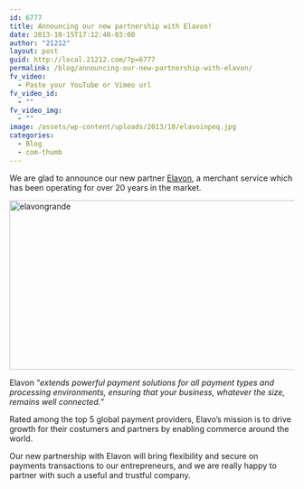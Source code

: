 ```yaml
---
id: 6777
title: Announcing our new partnership with Elavon!
date: 2013-10-15T17:12:40-03:00
author: "21212"
layout: post
guid: http://local.21212.com/?p=6777
permalink: /blog/announcing-our-new-partnership-with-elavon/
fv_video:
  - Paste your YouTube or Vimeo url
fv_video_id:
  - ""
fv_video_img:
  - ""
image: /assets/wp-content/uploads/2013/10/elavoinpeq.jpg
categories:
  - Blog
  - com-thumb
---
```

We are glad to announce our new partner [Elavon](http://www.elavon.com), a merchant service which has been operating for over 20 years in the market.

[<img class="aligncenter size-full wp-image-6781" alt="elavongrande" src="{{ site.url }}/assets/wp-content/uploads/2013/10/elavongrande1.jpg" width="540" height="300" srcset="{{ site.url }}/assets/wp-content/uploads/2013/10/elavongrande1.jpg 540w, {{ site.url }}/assets/wp-content/uploads/2013/10/elavongrande1-300x166.jpg 300w" sizes="(max-width: 540px) 100vw, 540px" />](http://local.21212.com/assets/wp-content/uploads/2013/10/elavongrande1.jpg)

Elavon &#8220;_extends powerful payment solutions for all payment types and processing environments, ensuring that your business, whatever the size, remains well connected.&#8221;_

Rated among the top 5 global payment providers, Elavo&#8217;s mission is to drive growth for their costumers and partners by enabling commerce around the world.

Our new partnership with Elavon will bring flexibility and secure on payments transactions to our entrepreneurs, and we are really happy to partner with such a useful and trustful company.

&nbsp;